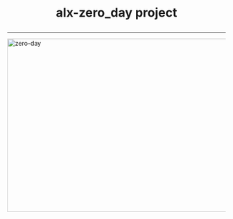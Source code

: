 # <p align="center"> alx-zero_day project </p>

___

<img src="https://user-images.githubusercontent.com/117872283/219338995-3bf97e19-f525-460a-a07c-1635a3996f58.jpg" alt="zero-day" height="400px" width="1000px">

